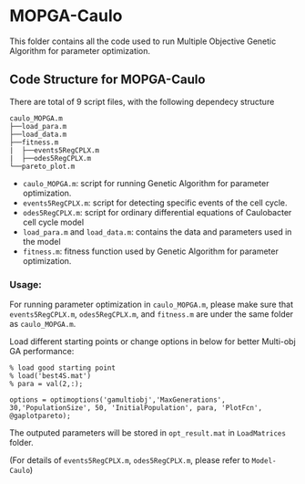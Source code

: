 # MOPGA-Caulo
This folder contains all the code used to run Multiple Objective Genetic Algorithm for parameter optimization.

## Code Structure for MOPGA-Caulo
There are total of 9 script files, with the following dependecy structure

    caulo_MOPGA.m
    ├──load_para.m
    ├──load_data.m
    ├──fitness.m
    |  ├──events5RegCPLX.m
    |  ├──odes5RegCPLX.m
    └──pareto_plot.m
    
- `caulo_MOPGA.m`: script for running Genetic Algorithm for parameter optimization.
- `events5RegCPLX.m`: script for detecting specific events of the cell cycle.
- `odes5RegCPLX.m`: script for ordinary differential equations of Caulobacter cell cycle model
- `load_para.m` and `load_data.m`: contains the data and parameters used in the model
- `fitness.m`: fitness function used by Genetic Algorithm for parameter optimization.

### Usage:
For running parameter optimization in `caulo_MOPGA.m`, please make sure that `events5RegCPLX.m`, `odes5RegCPLX.m`, and `fitness.m` are under the same folder as `caulo_MOPGA.m`.

Load different starting points or change options in below for better Multi-obj GA performance:
```
% load good starting point
% load('best4S.mat')
% para = val(2,:);

options = optimoptions('gamultiobj','MaxGenerations', 30,'PopulationSize', 50, 'InitialPopulation', para, 'PlotFcn', @gaplotpareto);
```

The outputed parameters will be stored in `opt_result.mat` in `LoadMatrices` folder.

(For details of `events5RegCPLX.m`, `odes5RegCPLX.m`, please refer to `Model-Caulo`)
